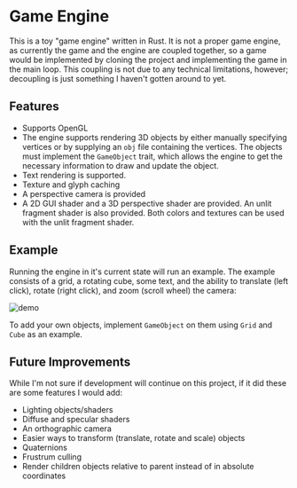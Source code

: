 Game Engine
===========

This is a toy "game engine" written in Rust. It is not a proper game engine, as currently the game and the engine are coupled together, so a game would be implemented by cloning the project and implementing the game in the main loop. This coupling is not due to any technical limitations, however; decoupling is just something I haven't gotten around to yet.

Features
--------

- Supports OpenGL
- The engine supports rendering 3D objects by either manually specifying vertices or by supplying an `obj` file containing the vertices. The objects must implement the `GameObject` trait, which allows the engine to get the necessary information to draw and update the object.
- Text rendering is supported.
- Texture and glyph caching
- A perspective camera is provided
- A 2D GUI shader and a 3D perspective shader are provided. An unlit fragment shader is also provided. Both colors and textures can be used with the unlit fragment shader.

Example
-------

Running the engine in it's current state will run an example. The example consists of a grid, a rotating cube, some text, and the ability to translate (left click), rotate (right click), and zoom  (scroll wheel) the camera:

![demo](demo.gif)

To add your own objects, implement `GameObject` on them using `Grid` and `Cube` as an example.

Future Improvements
-------------------

While I'm not sure if development will continue on this project, if it did these are some features I would add:

- Lighting objects/shaders
- Diffuse and specular shaders
- An orthographic camera
- Easier ways to transform (translate, rotate and scale) objects
- Quaternions
- Frustrum culling
- Render children objects relative to parent instead of in absolute coordinates

